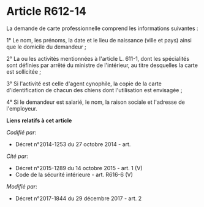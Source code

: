 # Article R612-14

La demande de carte professionnelle comprend les informations suivantes :

1° Le nom, les prénoms, la date et le lieu de naissance (ville et pays) ainsi que le domicile du demandeur ;

2° La ou les activités mentionnées à l'article L. 611-1, dont les spécialités sont définies par arrêté du ministre de
l'intérieur, au titre desquelles la carte est sollicitée ;

3° Si l'activité est celle d'agent cynophile, la copie de la carte d'identification de chacun des chiens dont l'utilisation
est envisagée ;

4° Si le demandeur est salarié, le nom, la raison sociale et l'adresse de l'employeur.

**Liens relatifs à cet article**

_Codifié par_:

  - Décret n°2014-1253 du 27 octobre 2014 - art.

_Cité par_:

  - Décret n°2015-1289 du 14 octobre 2015 - art. 1 (V)
  - Code de la sécurité intérieure - art. R616-6 (V)

_Modifié par_:

  - Décret n°2017-1844 du 29 décembre 2017 - art. 2
